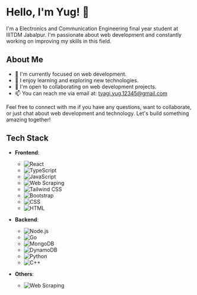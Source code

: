 # Hello, I'm Yug! 👋

I'm a Electronics and Communication Engineering final year student at IIITDM Jabalpur. I'm passionate about web development and constantly working on improving my skills in this field.

## About Me

- 👀 I'm currently focused on web development.
- 🌱 I enjoy learning and exploring new technologies.
- 💞 I'm open to collaborating on web development projects.
- 📫 You can reach me via email at: [tyagi.yug.12345@gmail.com](mailto:tyagi.yug.12345@gmail.com)

Feel free to connect with me if you have any questions, want to collaborate, or just chat about web development and technology. Let's build something amazing together!

## Tech Stack

- **Frontend**:
  - ![React](https://img.shields.io/badge/React-Library-blue?style=flat-square&logo=react)
  - ![TypeScript](https://img.shields.io/badge/TypeScript-Language-blue?style=flat-square&logo=typescript)
  - ![JavaScript](https://img.shields.io/badge/JavaScript-Language-yellow?style=flat-square&logo=javascript)
  - ![Web Scraping](https://img.shields.io/badge/Web_Scraping-Technique-orange?style=flat-square)
  - ![Tailwind CSS](https://img.shields.io/badge/Tailwind_CSS-Framework-blue?style=flat-square&logo=tailwind-css)
  - ![Bootstrap](https://img.shields.io/badge/Bootstrap-Framework-purple?style=flat-square&logo=bootstrap)
  - ![CSS](https://img.shields.io/badge/CSS-Language-blueviolet?style=flat-square&logo=css3)
  - ![HTML](https://img.shields.io/badge/HTML-Language-orange?style=flat-square&logo=html5)

- **Backend**:
  - ![Node.js](https://img.shields.io/badge/Node.js-Runtime-green?style=flat-square&logo=node.js)
  - ![Go](https://img.shields.io/badge/Go-Language-blue?style=flat-square&logo=go)
  - ![MongoDB](https://img.shields.io/badge/MongoDB-Database-green?style=flat-square&logo=mongodb)
  - ![DynamoDB](https://img.shields.io/badge/DynamoDB-Database-6699ff?style=flat-square&logo=amazon-dynamodb)
  - ![Python](https://img.shields.io/badge/Python-Language-blue?style=flat-square&logo=python)
  - ![C++](https://img.shields.io/badge/C++-Language-orange?style=flat-square&logo=cplusplus)

- **Others**:
  - ![Web Scraping](https://img.shields.io/badge/Web_Scraping-Technique-orange?style=flat-square)
